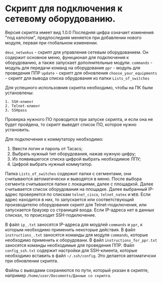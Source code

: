 # Скрипт для подключения к сетевому оборудованию.

Версия скрипта имеет вид 1.0.0
Последняя цифра означает изменения "под капотом", предпоследняя меняется при добавлении нового модуля, первая при глобальном изменении.

`deus_netwokus` - скрипт для управления сетевым оборудованием. Он содержит основное меню, функционал для подключения к оборудованию, а также запускает дополнительные модули.
`commands` - модуль для передачи команд на оборудование
`ppr` - модуль для проведения ППР
`update` - скрипт для обновления 
`choose_your_equipments` - скрипт для вывода списка обрудования из папки `Lists_of_switches`

Для успешного использовния скрипта необходимо, чтобы на ПК были установлены:
```
1. SSH-клиент
2. Telnet-клиент
3. SSHpass
```
Проверка нужного ПО проводится при запуске скрипта, и если она не будет пройдена, то скрипт выведет список ПО, которое нужно установить.

Для подключения к коммутатору необходимо:
1. Ввести логин и пароль от Tacacs;
2. Выбрать нужный тип оборудования, нажав нужную цифру;
3. Из появившегося списка цифрой выбрать необходимое ЛПУ;
4. Цифрой выбрать нужный коммутатор.

Папка `Lists_of_switches` содержит папки с сегментами, они считываются автоматически и выводятся в меню. После выбора сегмента считываются папки с локациями, далее с площадкой. Далее считывается список оборудования на площадке. Далее выбранный IP-адрес проверяется по спискам `telnet_cisco`, `telnet_natex` и `WEB`. Если адрес находится в них, то запускается или соответствующий производителю оборудования скрипт для Telnet-подключения, или запускается браузер со страницей входа. Если IP-адреса нет в данных списках, то происходит SSH-подключение.

В файл `ip_.txt` заносятся IP-адреса для моудлей `commands` и `ppr`, к которым необходимо применить некоторые действия.
В файл `instructions_.txt` заносятся команды для модуля `commands`, которые необходимо применить к оборудовани.
В файл `instructions_for_ppr.txt` заносятся команды необходимые для проведения ППР.
Файл `config_ssh.txt` содержит настройки для SSH-клиента, которые необходимо вставить в файл `~/.ssh/config`. Это делается автоматичски при обновлении скрипта.

Файлы с выводами сохраняются по пути, который указан в скрипте, например `/home/user/Documents/Данные со скрипта`.